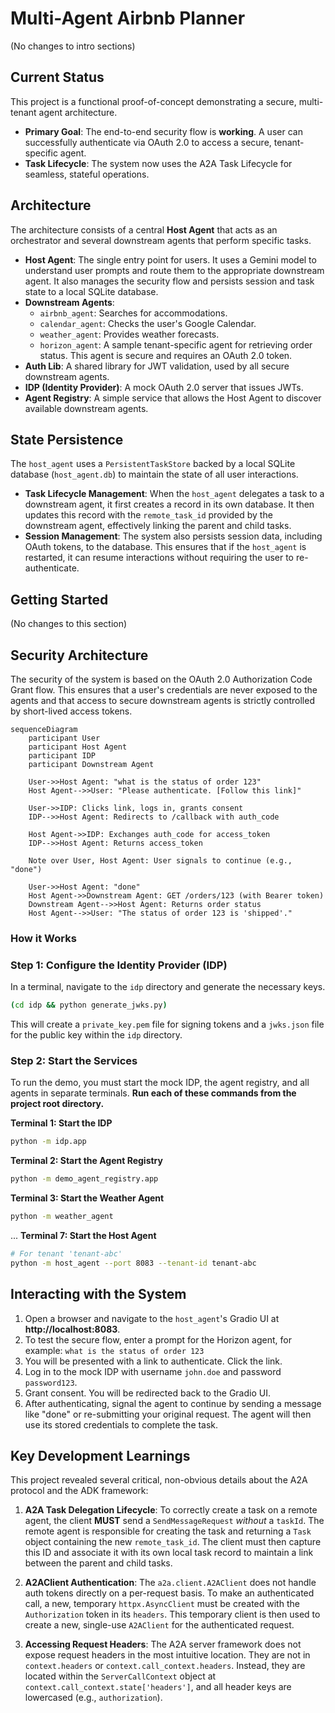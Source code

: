 # Multi-Agent Airbnb Planner

(No changes to intro sections)

## Current Status

This project is a functional proof-of-concept demonstrating a secure, multi-tenant agent architecture.

-   **Primary Goal**: The end-to-end security flow is **working**. A user can successfully authenticate via OAuth 2.0 to access a secure, tenant-specific agent.
-   **Task Lifecycle**: The system now uses the A2A Task Lifecycle for seamless, stateful operations.

## Architecture

The architecture consists of a central **Host Agent** that acts as an orchestrator and several downstream agents that perform specific tasks.

-   **Host Agent**: The single entry point for users. It uses a Gemini model to understand user prompts and route them to the appropriate downstream agent. It also manages the security flow and persists session and task state to a local SQLite database.
-   **Downstream Agents**:
    -   `airbnb_agent`: Searches for accommodations.
    -   `calendar_agent`: Checks the user's Google Calendar.
    -   `weather_agent`: Provides weather forecasts.
    -   `horizon_agent`: A sample tenant-specific agent for retrieving order status. This agent is secure and requires an OAuth 2.0 token.
-   **Auth Lib**: A shared library for JWT validation, used by all secure downstream agents.
-   **IDP (Identity Provider)**: A mock OAuth 2.0 server that issues JWTs.
-   **Agent Registry**: A simple service that allows the Host Agent to discover available downstream agents.

## State Persistence

The `host_agent` uses a `PersistentTaskStore` backed by a local SQLite database (`host_agent.db`) to maintain the state of all user interactions.

-   **Task Lifecycle Management**: When the `host_agent` delegates a task to a downstream agent, it first creates a record in its own database. It then updates this record with the `remote_task_id` provided by the downstream agent, effectively linking the parent and child tasks.
-   **Session Management**: The system also persists session data, including OAuth tokens, to the database. This ensures that if the `host_agent` is restarted, it can resume interactions without requiring the user to re-authenticate.

## Getting Started

(No changes to this section)

## Security Architecture

The security of the system is based on the OAuth 2.0 Authorization Code Grant flow. This ensures that a user's credentials are never exposed to the agents and that access to secure downstream agents is strictly controlled by short-lived access tokens.

```mermaid
sequenceDiagram
    participant User
    participant Host Agent
    participant IDP
    participant Downstream Agent

    User->>Host Agent: "what is the status of order 123"
    Host Agent-->>User: "Please authenticate. [Follow this link]"
    
    User->>IDP: Clicks link, logs in, grants consent
    IDP-->>Host Agent: Redirects to /callback with auth_code
    
    Host Agent->>IDP: Exchanges auth_code for access_token
    IDP-->>Host Agent: Returns access_token
    
    Note over User, Host Agent: User signals to continue (e.g., "done")
    
    User->>Host Agent: "done"
    Host Agent->>Downstream Agent: GET /orders/123 (with Bearer token)
    Downstream Agent-->>Host Agent: Returns order status
    Host Agent-->>User: "The status of order 123 is 'shipped'."
```

### How it Works
### Step 1: Configure the Identity Provider (IDP)

In a terminal, navigate to the `idp` directory and generate the necessary keys.

```bash
(cd idp && python generate_jwks.py)
```
This will create a `private_key.pem` file for signing tokens and a `jwks.json` file for the public key within the `idp` directory.

### Step 2: Start the Services

To run the demo, you must start the mock IDP, the agent registry, and all agents in separate terminals. **Run each of these commands from the project root directory.**

**Terminal 1: Start the IDP**
```bash
python -m idp.app
```

**Terminal 2: Start the Agent Registry**
```bash
python -m demo_agent_registry.app
```

**Terminal 3: Start the Weather Agent**
```bash
python -m weather_agent
```
...
**Terminal 7: Start the Host Agent**
```bash
# For tenant 'tenant-abc'
python -m host_agent --port 8083 --tenant-id tenant-abc
```

## Interacting with the System

1.  Open a browser and navigate to the `host_agent`'s Gradio UI at **http://localhost:8083**.
2.  To test the secure flow, enter a prompt for the Horizon agent, for example:
    `what is the status of order 123`
3.  You will be presented with a link to authenticate. Click the link.
4.  Log in to the mock IDP with username `john.doe` and password `password123`.
5.  Grant consent. You will be redirected back to the Gradio UI.
6.  After authenticating, signal the agent to continue by sending a message like "done" or re-submitting your original request. The agent will then use its stored credentials to complete the task.

## Key Development Learnings

This project revealed several critical, non-obvious details about the A2A protocol and the ADK framework:

1.  **A2A Task Delegation Lifecycle**: To correctly create a task on a remote agent, the client **MUST** send a `SendMessageRequest` *without* a `taskId`. The remote agent is responsible for creating the task and returning a `Task` object containing the new `remote_task_id`. The client must then capture this ID and associate it with its own local task record to maintain a link between the parent and child tasks.

2.  **A2AClient Authentication**: The `a2a.client.A2AClient` does not handle auth tokens directly on a per-request basis. To make an authenticated call, a new, temporary `httpx.AsyncClient` must be created with the `Authorization` token in its `headers`. This temporary client is then used to create a new, single-use `A2AClient` for the authenticated request.

3.  **Accessing Request Headers**: The A2A server framework does not expose request headers in the most intuitive location. They are not in `context.headers` or `context.call_context.headers`. Instead, they are located within the `ServerCallContext` object at `context.call_context.state['headers']`, and all header keys are lowercased (e.g., `authorization`).